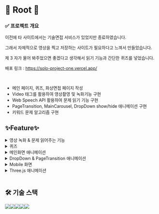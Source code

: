# **🌲 Root 🌲**


### **✅ 프로젝트 개요**

이전에 타 사이트에서는 기술면접 서비스가 있었지만 종료하였습니다.

그래서 자체적으로 영상을 찍고 저장하는 사이트가 필요하다고 느껴서 만들었습니다.

제 3 자가 물어 봐주었으면 좋겠다고 생각해서 읽기 기능과 간단한 퀴즈를 넣었습니다.

배포 링크 : https://solo-project-one.vercel.app/

<br/>

- 메인 페이지, 퀴즈, 화상면접 페이지 작성
- Video 태그를 활용하여 영상촬영 및 녹화기능 구현
- Web Speech API 활용하여 문제 읽기 기능 구현
- PageTransition, MainCarousel, DropDown show/hide 애니메이션 구현
- 키워드 문제 알고리즘 구현

## **✨Feature✨**

<details>
<summary> 영상 녹화 & 문제 읽어주는 기능 </summary>

![화상면접](client/public/git/video.gif)
</details>
<details>
<summary> 퀴즈 </summary>

![퀴즈](client/public/git/quiz.gif)

</details>
<details>
<summary> 메인화면 애니메이션 </summary>

![메인](client/public/git/main.gif)

</details>
<details>
<summary> DropDown & PageTransition 애니메이션  </summary>

![메인](client/public/git/dropdown.gif)

</details>
<details>
<summary> Mobile 화면 </summary>

![모바일](client/public/git/mobile.gif)

</details>

<details>
<summary> Three.js 애니메이션 </summary>

주제와 상관없지만 아쉬워서 넣었습니다!
https://solo-project-one.vercel.app/three
기본 주소에 /three 추가하시면 볼 수 있습니다!

![모바일](client/public/git/three.gif)

</details>

<br/>

## **🛠️ 기술 스택**

<img src="https://img.shields.io/badge/html5-E34F26?style=for-the-badge&logo=html5&logoColor=white"><img src="https://img.shields.io/badge/React-61DAFB?style=for-the-badge&logo=React&logoColor=white"><img src="https://img.shields.io/badge/Next.js-000000?style=for-the-badge&logo=next.js&logoColor=white"><img src="https://img.shields.io/badge/TypeScript-007ACC?style=for-the-badge&logo=typescript&logoColor=white"><img src="https://img.shields.io/badge/Tailwind_CSS-38B2AC?style=for-the-badge&logo=tailwind-css&logoColor=white">
